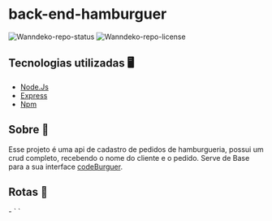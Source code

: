 <h1>back-end-hamburguer</h1>

![Wanndeko-repo-status](https://img.shields.io/badge/Status-Finished-lightgrey?style=for-the-badge&logo=headspace&logoColor=green&color=lightgrey)
![Wanndeko-repo-license](https://img.shields.io/github/license/Luk4x/iManager-json-server?style=for-the-badge&logo=unlicense&logoColor=lightgrey)

<h2>Tecnologias utilizadas 🖥️</h2>
<ul>
  <li><a href=https://nodejs.org>Node.Js</a></li>
  <li><a href=https://www.npmjs.com/package/express>Express</a></li>
  <li><a href=https://www.npmjs.com/>Npm</a></li>
</ul>

<h2>Sobre 📃</h2>
<p> Esse projeto é uma api de cadastro de pedidos de hamburgueria, possui um crud completo,
recebendo o nome do cliente e o pedido. Serve de Base para a sua interface <a href=https://github.com/Wanndeko/front-burguer target="_blank">codeBurguer</a>.</p>

<h2>Rotas 📄</h2>
- ` `
